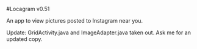 #Locagram v0.51

An app to view pictures posted to Instagram near you.

Update: GridActivity.java and ImageAdapter.java taken out. Ask me for an updated copy.